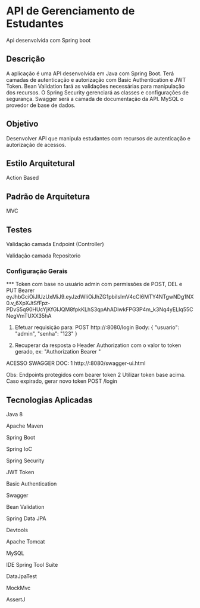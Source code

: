 <h1> API de Gerenciamento de Estudantes </h1>
<p>Api desenvolvida com Spring boot</p>

<h2>Descrição</h2>
<p>A aplicação é uma API desenvolvida em Java com Spring Boot. Terá camadas de autenticação e autorização com Basic Authentication e JWT Token. Bean Validation fará as validações necessárias para manipulação dos recursos.
O Spring Security gerenciará as classes e configurações de segurança. Swagger será a camada de documentação da API. MySQL o provedor de base de dados.</p>

<h2>Objetivo</h2>
<p>
Desenvolver API que manipula estudantes com recursos de autenticação e autorização de acessos.
</p>
  
<h2>Estilo Arquitetural</h2>
<p>Action Based</p>

<h2>Padrão de Arquitetura</h2>
<p>MVC</p>

<h2>Testes</h2>
<p>Validação camada Endpoint (Controller)</p>
<p>Validação camada Repositorio</p>

<h3>Configuração Gerais</h3>
*** Token com base no usuário admin com permissões de POST, DEL e PUT
Bearer eyJhbGciOiJIUzUxMiJ9.eyJzdWIiOiJhZG1pbiIsImV4cCI6MTY4NTgwNDg1NX0.v_6XpXJtSfFpz-PDvS5q90HUcYjKfGIJQM8fpkKLhS3qpAhADiwkFPG3P4m_k3Nq4yELIq55CNegVmTUXX35hA

1. Efetuar requisição para:
POST http://<dominio-local>:8080/login 
Body:
{
    "usuario": "admin",
    "senha": "123"
}

2. Recuperar da resposta o Header Authorization com o valor to token gerado, ex:
"Authorization Bearer <hash-token>"



ACESSO SWAGGER DOC:
1 http://<dominio-local>:8080/swagger-ui.html

Obs: Endpoints protegidos com bearer token
2 Utilizar token base acima. Caso expirado, gerar novo token POST /login 

  
<h2>Tecnologias Aplicadas</h2>
<p>Java 8</p>
<p>Apache Maven</p>
<p>Spring Boot</p>
<p>Spring IoC</p>
<p>Spring Security</p>
<p>JWT Token</p>
<p>Basic Authentication</p>
<p>Swagger</p>
<p>Bean Validation</p>
<p>Spring Data JPA</p>
<p>Devtools</p>
<p>Apache Tomcat</p>
<p>MySQL</p>
<p>IDE Spring Tool Suite</p>
<p>DataJpaTest</p>
<p>MockMvc</p>
<p>AssertJ</p>

